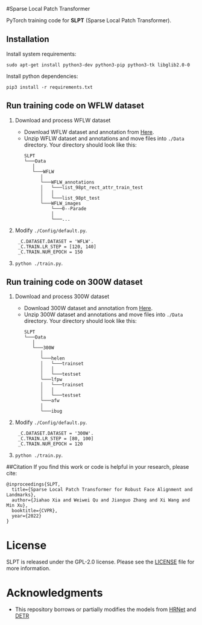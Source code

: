 #Sparse Local Patch Transformer

PyTorch training code for **SLPT** (Sparse Local Patch Transformer).

## Installation

Install system requirements:
```
sudo apt-get install python3-dev python3-pip python3-tk libglib2.0-0
```

Install python dependencies:
```
pip3 install -r requirements.txt
```

## Run training code on WFLW dataset
1. Download and process WFLW dataset
    * Download WFLW dataset and annotation from [Here](https://wywu.github.io/projects/LAB/WFLW.html).
    * Unzip WFLW dataset and annotations and move files into ```./Data``` directory. Your directory should look like this:
        ```
        SLPT
        └───Data
           │
           └───WFLW
              │
              └───WFLW_annotations
              │   └───list_98pt_rect_attr_train_test
              │   │
              │   └───list_98pt_test
              └───WFLW_images
                  └───0--Parade
                  │
                  └───...
        ```

2. Modify ```./Config/default.py```.
   ```
    _C.DATASET.DATASET = 'WFLW'.
    _C.TRAIN.LR_STEP = [120, 140]
    _C.TRAIN.NUM_EPOCH = 150
   ```
3. ```python ./train.py```.

## Run training code on 300W dataset
1. Download and process 300W dataset
    * Download 300W dataset and annotation from [Here](https://ibug.doc.ic.ac.uk/resources/300-W/).
    * Unzip 300W dataset and annotations and move files into ```./Data``` directory. Your directory should look like this:
        ```
        SLPT
        └───Data
           │
           └───300W
              │
              └───helen
              │   └───trainset
              │   │
              │   └───testset
              └───lfpw
              │   └───trainset
              │   │
              │   └───testset
              └───afw
              │
              └───ibug      
        ```

2. Modify ```./Config/default.py```.
   ```
    _C.DATASET.DATASET = '300W'.
    _C.TRAIN.LR_STEP = [80, 100]
    _C.TRAIN.NUM_EPOCH = 120
   ```
3. ```python ./train.py```.
   


##Citation
If you find this work or code is helpful in your research, please cite:
```
@inproceedings{SLPT,
  title={Sparse Local Patch Transformer for Robust Face Alignment and Landmarks},
  author={Jiahao Xia and Weiwei Qu and Jianguo Zhang and Xi Wang and Min Xu},
  booktitle={CVPR},
  year={2022}
}
```

# License
SLPT is released under the GPL-2.0 license. Please see the [LICENSE](LICENSE) file for more information.

# Acknowledgments
   * This repository borrows or partially modifies the models from [HRNet](https://github.com/HRNet/HRNet-Facial-Landmark-Detection)
and [DETR](https://github.com/facebookresearch/detr)
